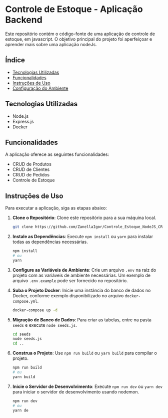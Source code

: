 # Controle de Estoque - Aplicação Backend

Este repositório contém o código-fonte de uma aplicação de controle de estoque, em javascript.
O objetivo principal do projeto foi aperfeiçoar e aprender mais sobre uma aplicação nodeJs.

## Índice

- [Tecnologias Utilizadas](#tecnologias-utilizadas)
- [Funcionalidades](#funcionalidades)
- [Instruções de Uso](#instruções-de-uso)
- [Configuração do Ambiente](#configuração-do-ambiente)

## Tecnologias Utilizadas

- Node.js
- Express.js
- Docker

## Funcionalidades

A aplicação oferece as seguintes funcionalidades:

- CRUD de Produtos
- CRUD de Clientes
- CRUD de Pedidos
- Controle de Estoque

## Instruções de Uso

Para executar a aplicação, siga as etapas abaixo:

1. **Clone o Repositório**: Clone este repositório para a sua máquina local.

   ```bash
   git clone https://github.com/ZanellaIgor/Controle_Estoque_NodeJS_CRUDs.git
   ```

2. **Instale as Dependências**: Execute `npm install` ou `yarn` para instalar todas as dependências necessárias.

   ```bash
   npm install
   # ou
   yarn
   ```

3. **Configure as Variáveis de Ambiente**: Crie um arquivo `.env` na raiz do projeto com as variáveis de ambiente necessárias. Um exemplo de arquivo `.env.example` pode ser fornecido no repositório.

4. **Suba o Projeto Docker**: Inicie uma instância do banco de dados no Docker, conforme exemplo disponibilizado no arquivo `docker-compose.yml`.

   ```bash
   docker-compose up -d
   ```

5. **Migração de Banco de Dados**: Para criar as tabelas, entre na pasta `seeds` e execute `node seeds.js`.

   ```bash
   cd seeds
   node seeds.js
   cd ..
   ```

6. **Construa o Projeto**: Use `npm run build` ou `yarn build` para compilar o projeto.

   ```bash
   npm run build
   # ou
   yarn build
   ```

7. **Inicie o Servidor de Desenvolvimento**: Execute `npm run dev` ou `yarn dev` para iniciar o servidor de desenvolvimento usando nodemon.

   ```bash
   npm run dev
   # ou
   yarn de


   ```
